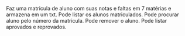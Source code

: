 Faz uma matricula de aluno com suas notas e faltas em 7 matérias e armazena em um txt.
Pode listar os alunos matriculados.
Pode procurar aluno pelo número da matricula.
Pode remover o aluno. 
Pode listar aprovados e reprovados.
